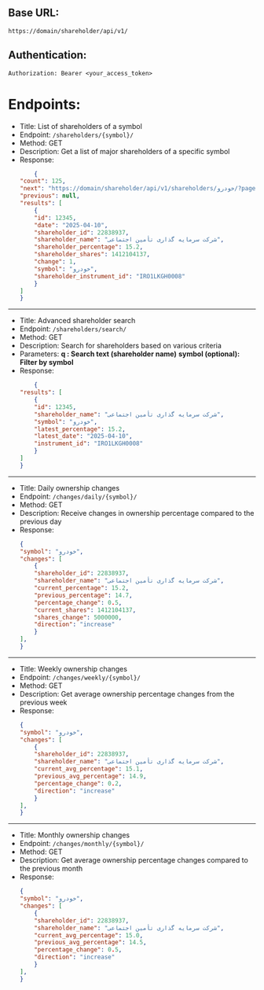 ## Base URL:
```https://domain/shareholder/api/v1/```

## Authentication:
```Authorization: Bearer <your_access_token>```

# Endpoints:
- Title: List of shareholders of a symbol
- Endpoint: ```/shareholders/{symbol}/```
- Method: GET
- Description: Get a list of major shareholders of a specific symbol
- Response: 
    ```Json
        {
    "count": 125,
    "next": "https://domain/shareholder/api/v1/shareholders/خودرو/?page=2",
    "previous": null,
    "results": [
        {
        "id": 12345,
        "date": "2025-04-10",
        "shareholder_id": 22838937,
        "shareholder_name": "شرکت سرمایه گذاری تأمین اجتماعی",
        "shareholder_percentage": 15.2,
        "shareholder_shares": 1412104137,
        "change": 1,
        "symbol": "خودرو",
        "shareholder_instrument_id": "IRO1LKGH0008"
        }
    ]
    }
    ```
_____________________________________________________________________________

- Title: Advanced shareholder search
- Endpoint: ```/shareholders/search/```
- Method: GET
- Description: Search for shareholders based on various criteria
- Parameters:
    **q : Search text (shareholder name)**
    **symbol (optional): Filter by symbol**
- Response: 
    ```Json
        {
    "results": [
        {
        "id": 12345,
        "shareholder_name": "شرکت سرمایه گذاری تأمین اجتماعی",
        "symbol": "خودرو",
        "latest_percentage": 15.2,
        "latest_date": "2025-04-10",
        "instrument_id": "IRO1LKGH0008"
        }
    ]
    }
    ```
_____________________________________________________________________________

- Title: Daily ownership changes
- Endpoint: ```/changes/daily/{symbol}/```
- Method: GET
- Description: Receive changes in ownership percentage compared to the previous day
- Response: 
    ```Json
    {
    "symbol": "خودرو",
    "changes": [
        {
        "shareholder_id": 22838937,
        "shareholder_name": "شرکت سرمایه گذاری تأمین اجتماعی",
        "current_percentage": 15.2,
        "previous_percentage": 14.7,
        "percentage_change": 0.5,
        "current_shares": 1412104137,
        "shares_change": 5000000,
        "direction": "increase"
        }
    ],
    }
    ```
_____________________________________________________________________________

- Title: Weekly ownership changes
- Endpoint: ```/changes/weekly/{symbol}/```
- Method: GET
- Description: Get average ownership percentage changes from the previous week
- Response: 
    ```Json
    {
    "symbol": "خودرو",
    "changes": [
        {
        "shareholder_id": 22838937,
        "shareholder_name": "شرکت سرمایه گذاری تأمین اجتماعی",
        "current_avg_percentage": 15.1,
        "previous_avg_percentage": 14.9,
        "percentage_change": 0.2,
        "direction": "increase"
        }
    ],
    }
    ```
_____________________________________________________________________________

- Title: Monthly ownership changes
- Endpoint: ```/changes/monthly/{symbol}/```
- Method: GET
- Description: Get average ownership percentage changes compared to the previous month
- Response: 
    ```Json
    {
    "symbol": "خودرو",
    "changes": [
        {
        "shareholder_id": 22838937,
        "shareholder_name": "شرکت سرمایه گذاری تأمین اجتماعی",
        "current_avg_percentage": 15.0,
        "previous_avg_percentage": 14.5,
        "percentage_change": 0.5,
        "direction": "increase"
        }
    ],
    }
    ```